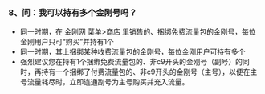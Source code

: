 ### 8、问：我可以持有多个金刚号吗？
- 同一时期，在 金刚网 菜单>商店 里销售的、捆绑免费流量包的金刚号，每位金刚用户只可“购买”并持有1个
- 同一时期，其上捆绑某种收费流量包的金刚号，每位金刚用户可持有多个
- 强烈建议您在持有1个捆绑免费流量包的、非c9开头的金刚号（副号）的同时，再持有一个捆绑了付费流量包的、非c9开头的金刚号（主号），以便在主号流量耗尽时，立即连通副号为主号购买并充入流量。
